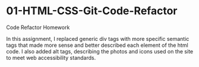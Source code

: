 # 01-HTML-CSS-Git-Code-Refactor
Code Refactor Homework

In this assignment, I replaced generic div tags with more specific semantic tags that made more sense and better described each element of the html code. I also added alt tags, describing the photos and icons used on the site to meet web accessibility standards.
